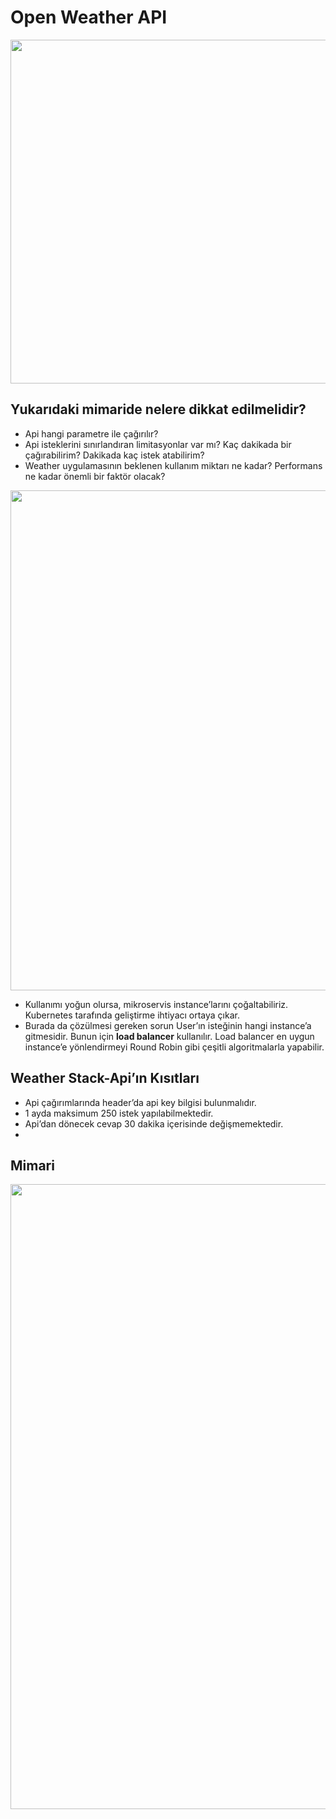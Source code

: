 # Open Weather API

<p><img src="https://github.com/emel-kayaci/weather-app/assets/43893190/380343ab-4633-4cb0-9349-cdf50606af00" width="550" align = center></p>

## **Yukarıdaki mimaride nelere dikkat edilmelidir?**

- Api hangi parametre ile çağırılır?
- Api isteklerini sınırlandıran limitasyonlar var mı? Kaç dakikada bir çağırabilirim? Dakikada kaç istek atabilirim?
- Weather uygulamasının beklenen kullanım miktarı ne kadar? Performans ne kadar önemli bir faktör olacak?

<p><img src="https://github.com/emel-kayaci/weather-app/assets/43893190/c7030897-814b-482c-b874-88e6ea7fdb16" width="800" align = center></p>

- Kullanımı yoğun olursa, mikroservis instance’larını çoğaltabiliriz. Kubernetes tarafında geliştirme ihtiyacı ortaya çıkar.
- Burada da çözülmesi gereken sorun User’ın isteğinin hangi instance’a gitmesidir. Bunun için **load balancer** kullanılır. Load balancer en uygun instance’e yönlendirmeyi Round Robin gibi çeşitli algoritmalarla yapabilir.

## Weather Stack-Api’ın Kısıtları

- Api çağırımlarında header’da api key bilgisi bulunmalıdır.
- 1 ayda maksimum 250 istek yapılabilmektedir.
- Api’dan dönecek cevap 30 dakika içerisinde değişmemektedir.
- 
## Mimari

<p><img src="https://github.com/emel-kayaci/weather-app/assets/43893190/ed75692c-b679-4ff2-b680-69962a6d1b74" width="1000" align = center></p>
